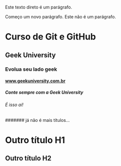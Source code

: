 Este texto direto é um parágrafo.

Começo um novo parágrafo.
Este não é um parágrafo.

# Curso de Git e GitHub

## Geek University

### Evolua seu lado geek

#### www.geekuniversity.com.br

##### Conte sempre com a Geek University

###### É isso aí!

####### já não é mais títulos...

Outro título H1
=

Outro título H2
-
